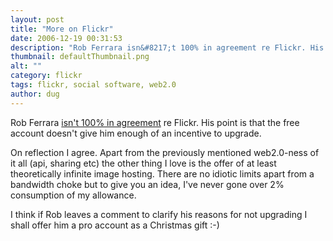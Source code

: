 ```yaml
---
layout: post
title: "More on Flickr"
date: 2006-12-19 00:31:53
description: "Rob Ferrara isn&#8217;t 100% in agreement re Flickr. His point is that the free account doesn&#8217;t give him enough of an incentive to upgrade. On reflection I agree. Apart from the previously mentioned web2.0-ness of it all (api, sharing etc)&#8230;"
thumbnail: defaultThumbnail.png
alt: ""
category: flickr
tags: flickr, social software, web2.0
author: dug
---
```


<p>Rob Ferrara <a title="CrabAppleLane Blog: Monday Morning QB - December 18, 2006 Issue" href="http://www.crabapplelane.net/roblog/archives/2006/12/18/monday_morning_17.php">isn't 100% in agreement</a> re Flickr. His point is that the free account doesn't give him enough of an incentive to upgrade.</p>

<p>On reflection I agree. Apart from the previously mentioned web2.0-ness of it all (api, sharing etc) the other thing I love is the offer of at least theoretically infinite image hosting. There are no idiotic limits apart from a bandwidth choke but to give you an idea, I've never gone over 2% consumption of my allowance.</p>

<p>I think if Rob leaves a comment to clarify his reasons for not upgrading I shall offer him a pro account as a Christmas gift :-)</p>

